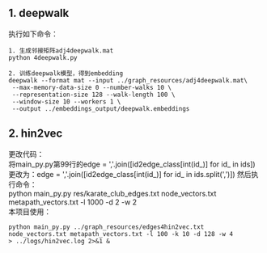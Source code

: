 ## 1. deepwalk
执行如下命令：
```
1. 生成邻接矩阵adj4deepwalk.mat
python 4deepwalk.py

2. 训练deepwalk模型，得到embedding
deepwalk --format mat --input ../graph_resources/adj4deepwalk.mat\
 --max-memory-data-size 0 --number-walks 10 \
 --representation-size 128 --walk-length 100 \
 --window-size 10 --workers 1 \
 --output ../embeddings_output/deepwalk.embeddings
```

## 2. hin2vec
更改代码：  
将main_py.py第99行的edge = ','.join([id2edge_class[int(id_)] for id_ in ids])
更改为：edge = ','.join([id2edge_class[int(id_)] for id_ in ids.split(',')])
然后执行命令：  
python main_py.py res/karate_club_edges.txt node_vectors.txt metapath_vectors.txt -l 1000 -d 2 -w 2  
本项目使用：
```
python main_py.py ../graph_resources/edges4hin2vec.txt node_vectors.txt metapath_vectors.txt -l 100 -k 10 -d 128 -w 4 
> ../logs/hin2vec.log 2>&1 &
```



